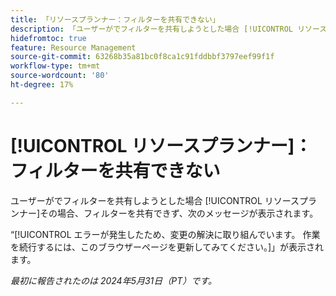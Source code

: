 ```yaml
---
title: 「リソースプランナー：フィルターを共有できない」
description: 「ユーザーがでフィルターを共有しようとした場合 [!UICONTROL リソースプランナー]」と表示されます。ただし、これらのユーザーはフィルターを共有できず、エラーメッセージが表示されます。」
hidefromtoc: true
feature: Resource Management
source-git-commit: 63268b35a81bc0f8ca1c91fddbbf3797eef99f1f
workflow-type: tm+mt
source-wordcount: '80'
ht-degree: 17%

---
```



# [!UICONTROL リソースプランナー]：フィルターを共有できない

ユーザーがでフィルターを共有しようとした場合 [!UICONTROL リソースプランナー]その場合、フィルターを共有できず、次のメッセージが表示されます。

“[!UICONTROL エラーが発生したため、変更の解決に取り組んでいます。 作業を続行するには、このブラウザーページを更新してみてください。]」が表示されます。

_最初に報告されたのは 2024年5月31日（PT）です。_
